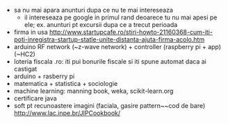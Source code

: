 - sa nu mai apara anunturi dupa ce nu te mai intereseaza
  - il intereseaza pe google in primul rand deoarece tu nu mai apesi pe ele; ex. anunturi pt excursii dupa ce a trecut perioada
- firma in usa
http://www.startupcafe.ro/stiri-howto-21160368-cum-iti-poti-inregistra-startup-statle-unite-distanta-ajuta-firma-acolo.htm
- arduino RF network (~z-wave network) + controller (raspberry pi + app) (~HC2)
- loteria fiscala .ro: iti pui bonurile fiscale si iti spune automat daca ai castigat
- arduino + rasberry pi
- matematica + statistica + sociologie
- machine learning: manning book, weka, scikit-learn.org
- certificare java
- soft pt recunoastere imagini (faciala, gasire pattern~~cod de bare) http://www.lac.inpe.br/JIPCookbook/



